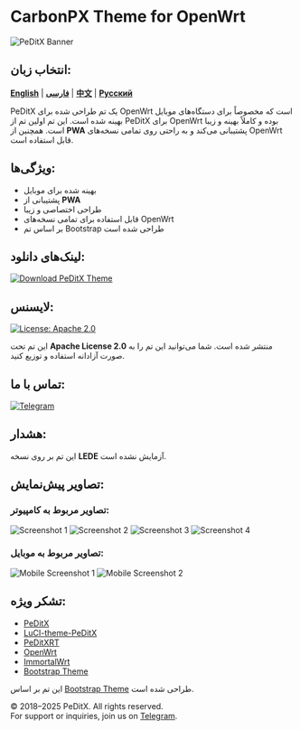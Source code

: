 # CarbonPX Theme for OpenWrt

![PeDitX Banner](https://raw.githubusercontent.com/peditx/luci-theme-carbonpx/refs/heads/main/luasrc/brand.png)

## انتخاب زبان:

[**English**](README.md) | [**فارسی**](README_fa.md) | [**中文**](README_zh.md) | [**Русский**](README_ru.md)

PeDitX یک تم طراحی شده برای OpenWrt است که مخصوصاً برای دستگاه‌های موبایل بهینه شده است. این تم اولین تم از PeDitX برای OpenWrt بوده و کاملاً بهینه و زیبا است. همچنین از **PWA** پشتیبانی می‌کند و به راحتی روی تمامی نسخه‌های OpenWrt قابل استفاده است.

## ویژگی‌ها:

- بهینه شده برای موبایل
- پشتیبانی از **PWA**
- طراحی اختصاصی و زیبا
- قابل استفاده برای تمامی نسخه‌های OpenWrt
- بر اساس تم Bootstrap طراحی شده است

## لینک‌های دانلود:
[![Download PeDitX Theme](https://img.shields.io/github/downloads/peditx/luci-theme-carbonpx/total.svg)](https://github.com/peditx/luci-theme-carbonpx/releases)

## لایسنس:
[![License: Apache 2.0](https://img.shields.io/badge/License-Apache%202.0-blue.svg)](https://opensource.org/licenses/Apache-2.0)

این تم تحت **Apache License 2.0** منتشر شده است. شما می‌توانید این تم را به صورت آزادانه استفاده و توزیع کنید.

## تماس با ما:
[![Telegram](https://img.shields.io/badge/Telegram-Join%20Now-blue.svg)](https://t.me/peditx)

## هشدار:
این تم بر روی نسخه **LEDE** آزمایش نشده است.

## تصاویر پیش‌نمایش:

### تصاویر مربوط به کامپیوتر:
![Screenshot 1](https://raw.githubusercontent.com/peditx/luci-theme-carbonpx/refs/heads/main/screenshots/1.png)
![Screenshot 2](https://raw.githubusercontent.com/peditx/luci-theme-carbonpx/refs/heads/main/screenshots/2.png)
![Screenshot 3](https://raw.githubusercontent.com/peditx/luci-theme-carbonpx/refs/heads/main/screenshots/3.png)
![Screenshot 4](https://raw.githubusercontent.com/peditx/luci-theme-carbonpx/refs/heads/main/screenshots/4.png)

### تصاویر مربوط به موبایل:
![Mobile Screenshot 1](https://raw.githubusercontent.com/peditx/luci-theme-carbonpx/refs/heads/main/screenshots/m1.PNG)
![Mobile Screenshot 2](https://raw.githubusercontent.com/peditx/luci-theme-carbonpx/refs/heads/main/screenshots/m2.PNG)

## تشکر ویژه:

- [PeDitX](https://github.com/peditx)
- [LuCI-theme-PeDitX](https://github.com/peditx/luci-theme-peditx)
- [PeDitXRT](https://github.com/peditx/peditxrt)
- [OpenWrt](https://github.com/openwrt)
- [ImmortalWrt](https://github.com/immortalwrt)
- [Bootstrap Theme](https://github.com/twbs/bootstrap)

این تم بر اساس [Bootstrap Theme](https://github.com/twbs/bootstrap) طراحی شده است.


© 2018–2025 PeDitX. All rights reserved.  
For support or inquiries, join us on [Telegram](https://t.me/peditx).

